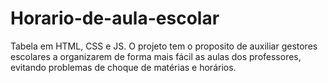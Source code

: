 # Horario-de-aula-escolar
Tabela em HTML, CSS e JS. O projeto tem o proposito de auxiliar gestores escolares a organizarem de forma mais fácil as aulas dos professores, evitando problemas de choque de matérias e horários.
